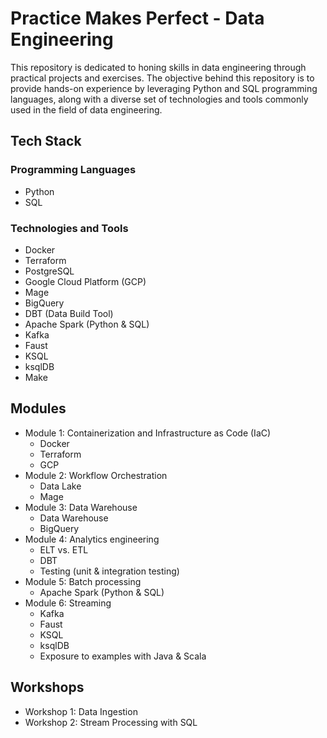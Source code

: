 # Practice Makes Perfect - Data Engineering

This repository is dedicated to honing skills in data engineering through practical projects and exercises. The objective behind this repository is to provide hands-on experience by leveraging Python and SQL programming languages, along with a diverse set of technologies and tools commonly used in the field of data engineering.

## Tech Stack

### Programming Languages

- Python
- SQL

### Technologies and Tools

- Docker
- Terraform
- PostgreSQL
- Google Cloud Platform (GCP)
- Mage
- BigQuery
- DBT (Data Build Tool)
- Apache Spark (Python & SQL)
- Kafka
- Faust
- KSQL
- ksqlDB
- Make

## Modules

- Module 1: Containerization and Infrastructure as Code (IaC)
  - Docker
  - Terraform
  - GCP
- Module 2: Workflow Orchestration
  - Data Lake
  - Mage
- Module 3: Data Warehouse
  - Data Warehouse
  - BigQuery
- Module 4: Analytics engineering
  - ELT vs. ETL
  - DBT
  - Testing (unit & integration testing)
- Module 5: Batch processing
  - Apache Spark (Python & SQL)
- Module 6: Streaming
  - Kafka
  - Faust
  - KSQL
  - ksqlDB
  - Exposure to examples with Java & Scala

## Workshops

- Workshop 1: Data Ingestion
- Workshop 2: Stream Processing with SQL
